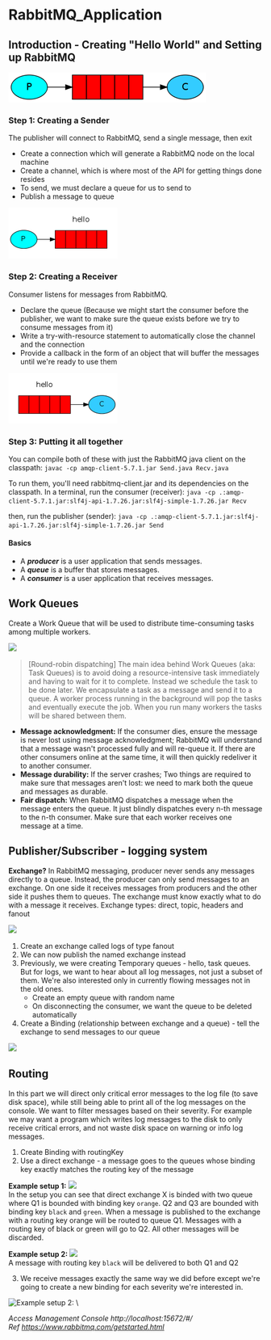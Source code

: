 # RabbitMQ_Application
 
## Introduction - Creating "Hello World" and Setting up RabbitMQ
![](Images/java-one.png)

### Step 1: Creating a Sender 
The publisher will connect to RabbitMQ, send a single message, then exit
- Create a connection which will generate a RabbitMQ node on the local machine
- Create a channel, which is where most of the API for getting things done resides
- To send, we must declare a queue for us to send to
- Publish a message to queue

![](Images/sending.png)

### Step 2: Creating a Receiver
Consumer listens for messages from RabbitMQ.
- Declare the queue (Because we might start the consumer before the publisher, we want to make sure the queue exists before we try to consume messages from it)
- Write a try-with-resource statement to automatically close the channel and the connection
- Provide a callback in the form of an object that will buffer the messages until we're ready to use them

![](Images/receiving.png)

### Step 3: Putting it all together

You can compile both of these with just the RabbitMQ java client on the classpath:
```javac -cp amqp-client-5.7.1.jar Send.java Recv.java ```

To run them, you'll need rabbitmq-client.jar and its dependencies on the classpath. In a terminal, run the consumer (receiver):
```java -cp .:amqp-client-5.7.1.jar:slf4j-api-1.7.26.jar:slf4j-simple-1.7.26.jar Recv```

then, run the publisher (sender):
```java -cp .:amqp-client-5.7.1.jar:slf4j-api-1.7.26.jar:slf4j-simple-1.7.26.jar Send```

#### Basics
- A _**producer**_ is a user application that sends messages.
- A _**queue**_ is a buffer that stores messages.
- A _**consumer**_ is a user application that receives messages.

## Work Queues
Create a Work Queue that will be used to distribute time-consuming tasks among multiple workers.

![](Images/prefetch-count.png)

> [Round-robin dispatching] The main idea behind Work Queues (aka: Task Queues) is to avoid doing a resource-intensive task immediately and having to wait for it to complete. Instead we schedule the task to be done later. We encapsulate a task as a message and send it to a queue. A worker process running in the background will pop the tasks and eventually execute the job. When you run many workers the tasks will be shared between them.

- **Message acknowledgment:** If the consumer dies, ensure the message is never lost using message acknowledgment; RabbitMQ will understand that a message wasn't processed fully and will re-queue it. If there are other consumers online at the same time, it will then quickly redeliver it to another consumer.
- **Message durability:** If the server crashes; Two things are required to make sure that messages aren't lost: we need to mark both the queue and messages as durable.
- **Fair dispatch:** When RabbitMQ dispatches a message when the message enters the queue. It just blindly dispatches every n-th message to the n-th consumer. Make sure that each worker receives one message at a time.

## Publisher/Subscriber - logging system

**Exchange?**
In RabbitMQ messaging, producer never sends any messages directly to a queue. Instead, the producer can only send messages to an exchange. On one side it receives messages from producers and the other side it pushes them to queues. The exchange must know exactly what to do with a message it receives.
Exchange types: direct, topic, headers and fanout

![](Images/python-three-overall.png)

1. Create an exchange called logs of type fanout
2. We can now publish the named exchange instead
3. Previously, we were creating Temporary queues - hello, task queues. But for logs, we want to hear about all log messages, not just a subset of them. We're also interested only in currently flowing messages not in the old ones.
     - Create an empty queue with random name
     - On disconnecting the consumer, we want the queue to be deleted automatically
4. Create a Binding (relationship between exchange and a queue) - tell the exchange to send messages to our queue

![](Images/bindings.png)

## Routing 
In this part we will direct only critical error messages to the log file (to save disk space), while still being able to print all of the log messages on the console. We want to filter messages based on their severity. For example we may want a program which writes log messages to the disk to only receive critical errors, and not waste disk space on warning or info log messages.

1. Create Binding with routingKey
2. Use a direct exchange - a message goes to the queues whose binding key exactly matches the routing key of the message

**Example setup 1:**
![](Images/direct-exchange.png) \
In the setup you can see that direct exchange X is binded with two queue where Q1 is bounded with binding key `orange`. Q2 and Q3 are bounded with binding key `black` and `green`. When a message is published to the exchange with a routing key orange will be routed to queue Q1. Messages with a routing key of black or green will go to Q2. All other messages will be discarded.

**Example setup 2:**
![](Images/direct-exchange-multiple.png) \
A message with routing key `black` will be delivered to both Q1 and Q2

3. We receive messages exactly the same way we did before except we're going to create a new binding for each severity we're interested in.

![Example setup 2:](Images/java-four.png) \


_Access Management Console http://localhost:15672/#/_ \
_Ref https://www.rabbitmq.com/getstarted.html_
